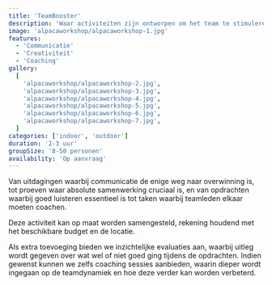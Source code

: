 ```yaml
---
title: 'TeamBooster'
description: 'Waar activiteiten zijn ontworpen om het team te stimuleren en waar samenwerking de sleutel is tot succes.'
image: 'alpacaworkshop/alpacaworkshop-1.jpg'
features:
  - 'Communicatie'
  - 'Creativiteit'
  - 'Coaching'
gallery:
  [
    'alpacaworkshop/alpacaworkshop-2.jpg',
    'alpacaworkshop/alpacaworkshop-3.jpg',
    'alpacaworkshop/alpacaworkshop-4.jpg',
    'alpacaworkshop/alpacaworkshop-5.jpg',
    'alpacaworkshop/alpacaworkshop-6.jpg',
    'alpacaworkshop/alpacaworkshop-7.jpg',
  ]
categories: ['indoor', 'outdoor']
duration: '2-3 uur'
groupSize: '8-50 personen'
availability: 'Op aanvraag'
---
```


Van uitdagingen waarbij communicatie de enige weg naar overwinning is, tot proeven waar absolute samenwerking cruciaal is, en van opdrachten waarbij goed luisteren essentieel is tot taken waarbij teamleden elkaar moeten coachen.

Deze activiteit kan op maat worden samengesteld, rekening houdend met het beschikbare budget en de locatie.

Als extra toevoeging bieden we inzichtelijke evaluaties aan, waarbij uitleg wordt gegeven over wat wel of niet goed ging tijdens de opdrachten. Indien gewenst kunnen we zelfs coaching sessies aanbieden, waarin dieper wordt ingegaan op de teamdynamiek en hoe deze verder kan worden verbeterd.
